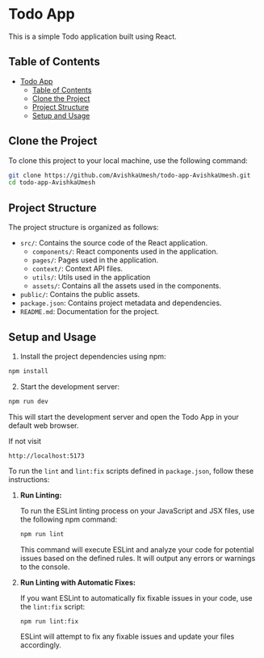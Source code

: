 # Todo App

This is a simple Todo application built using React.

## Table of Contents

-   [Todo App](#todo-app)
    -   [Table of Contents](#table-of-contents)
    -   [Clone the Project](#clone-the-project)
    -   [Project Structure](#project-structure)
    -   [Setup and Usage](#setup-and-usage)

## Clone the Project

To clone this project to your local machine, use the following command:

```bash
git clone https://github.com/AvishkaUmesh/todo-app-AvishkaUmesh.git
cd todo-app-AvishkaUmesh
```

## Project Structure

The project structure is organized as follows:

-   `src/`: Contains the source code of the React application.
    -   `components/`: React components used in the application.
    -   `pages/`: Pages used in the application.
    -   `context/`: Context API files.
    -   `utils/`: Utils used in the application
    -   `assets/`: Contains all the assets used in the components.
-   `public/`: Contains the public assets.
-   `package.json`: Contains project metadata and dependencies.
-   `README.md`: Documentation for the project.

## Setup and Usage

1. Install the project dependencies using npm:

```bash
npm install
```

2. Start the development server:

```bash
npm run dev
```

This will start the development server and open the Todo App in your default web browser.

If not visit

```
http://localhost:5173
```

To run the `lint` and `lint:fix` scripts defined in `package.json`, follow these instructions:

1. **Run Linting:**

    To run the ESLint linting process on your JavaScript and JSX files, use the following npm command:

    ```bash
    npm run lint
    ```

    This command will execute ESLint and analyze your code for potential issues based on the defined rules. It will output any errors or warnings to the console.

2. **Run Linting with Automatic Fixes:**

    If you want ESLint to automatically fix fixable issues in your code, use the `lint:fix` script:

    ```bash
    npm run lint:fix
    ```

    ESLint will attempt to fix any fixable issues and update your files accordingly.

